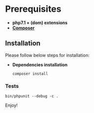 Prerequisites
==============
* **php7.1 + (dom) extensions**
* [**Composer**][1]

Installation
--------------

Please follow below steps for installation:

  * **Dependencies installation**

        composer install

### Tests

    bin/phpunit --debug -c .

Enjoy!

[1]:  https://getcomposer.org/download/
